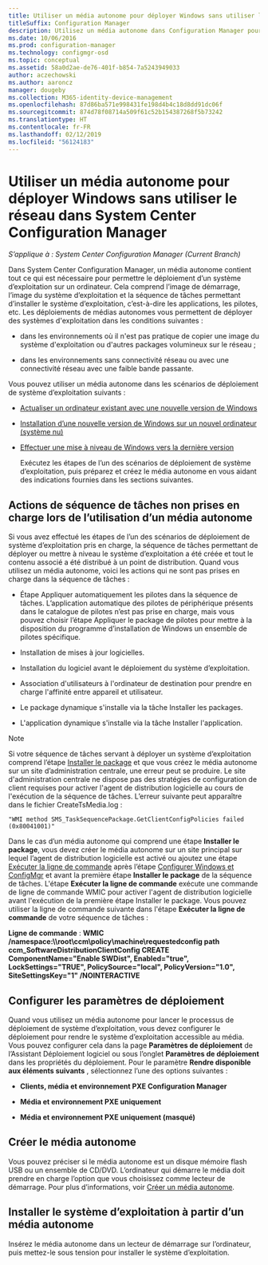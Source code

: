 ```yaml
---
title: Utiliser un média autonome pour déployer Windows sans utiliser le réseau
titleSuffix: Configuration Manager
description: Utilisez un média autonome dans Configuration Manager pour déployer des systèmes d’exploitation lorsque la bande passante est limitée ou comme option pour actualiser, installer ou mettre à niveau des ordinateurs.
ms.date: 10/06/2016
ms.prod: configuration-manager
ms.technology: configmgr-osd
ms.topic: conceptual
ms.assetid: 58a0d2ae-de76-401f-b854-7a5243949033
author: aczechowski
ms.author: aaroncz
manager: dougeby
ms.collection: M365-identity-device-management
ms.openlocfilehash: 87d86ba571e998431fe198d4b4c18d8dd91dc06f
ms.sourcegitcommit: 874d78f08714a509f61c52b154387268f5b73242
ms.translationtype: HT
ms.contentlocale: fr-FR
ms.lasthandoff: 02/12/2019
ms.locfileid: "56124183"
---
```

# <a name="use-stand-alone-media-to-deploy-windows-without-using-the-network-in-system-center-configuration-manager"></a>Utiliser un média autonome pour déployer Windows sans utiliser le réseau dans System Center Configuration Manager

*S’applique à : System Center Configuration Manager (Current Branch)*

Dans System Center Configuration Manager, un média autonome contient tout ce qui est nécessaire pour permettre le déploiement d’un système d’exploitation sur un ordinateur. Cela comprend l’image de démarrage, l’image du système d’exploitation et la séquence de tâches permettant d’installer le système d’exploitation, c’est-à-dire les applications, les pilotes, etc. Les déploiements de médias autonomes vous permettent de déployer des systèmes d'exploitation dans les conditions suivantes :  

-   dans les environnements où il n'est pas pratique de copier une image du système d'exploitation ou d'autres packages volumineux sur le réseau ;  

-   dans les environnements sans connectivité réseau ou avec une connectivité réseau avec une faible bande passante.  

Vous pouvez utiliser un média autonome dans les scénarios de déploiement de système d’exploitation suivants :  

- [Actualiser un ordinateur existant avec une nouvelle version de Windows](refresh-an-existing-computer-with-a-new-version-of-windows.md)  

- [Installation d’une nouvelle version de Windows sur un nouvel ordinateur (système nu)](install-new-windows-version-new-computer-bare-metal.md)  

- [Effectuer une mise à niveau de Windows vers la dernière version](upgrade-windows-to-the-latest-version.md)  

  Exécutez les étapes de l’un des scénarios de déploiement de système d’exploitation, puis préparez et créez le média autonome en vous aidant des indications fournies dans les sections suivantes.  

## <a name="task-sequence-actions-not-supported-when-using-stand-alone-media"></a>Actions de séquence de tâches non prises en charge lors de l’utilisation d’un média autonome  
 Si vous avez effectué les étapes de l’un des scénarios de déploiement de système d’exploitation pris en charge, la séquence de tâches permettant de déployer ou mettre à niveau le système d’exploitation a été créée et tout le contenu associé a été distribué à un point de distribution. Quand vous utilisez un média autonome, voici les actions qui ne sont pas prises en charge dans la séquence de tâches :  

-   Étape Appliquer automatiquement les pilotes dans la séquence de tâches. L’application automatique des pilotes de périphérique présents dans le catalogue de pilotes n’est pas prise en charge, mais vous pouvez choisir l’étape Appliquer le package de pilotes pour mettre à la disposition du programme d’installation de Windows un ensemble de pilotes spécifique.  

-   Installation de mises à jour logicielles.  

-   Installation du logiciel avant le déploiement du système d’exploitation.  

-   Association d'utilisateurs à l'ordinateur de destination pour prendre en charge l'affinité entre appareil et utilisateur.  

-   Le package dynamique s'installe via la tâche Installer les packages.  

-   L'application dynamique s'installe via la tâche Installer l'application.  

> [!NOTE]  
>  Si votre séquence de tâches servant à déployer un système d’exploitation comprend l’étape [Installer le package](../understand/task-sequence-steps.md#BKMK_InstallPackage) et que vous créez le média autonome sur un site d’administration centrale, une erreur peut se produire. Le site d'administration centrale ne dispose pas des stratégies de configuration de client requises pour activer l'agent de distribution logicielle au cours de l'exécution de la séquence de tâches. L’erreur suivante peut apparaître dans le fichier CreateTsMedia.log :  
>   
>  `"WMI method SMS_TaskSequencePackage.GetClientConfigPolicies failed (0x80041001)"`
>   
>  Dans le cas d’un média autonome qui comprend une étape **Installer le package**, vous devez créer le média autonome sur un site principal sur lequel l’agent de distribution logicielle est activé ou ajoutez une étape [Exécuter la ligne de commande](../understand/task-sequence-steps.md#BKMK_RunCommandLine) après l’étape [Configurer Windows et ConfigMgr](../understand/task-sequence-steps.md#BKMK_SetupWindowsandConfigMgr) et avant la première étape **Installer le package** de la séquence de tâches. L'étape **Exécuter la ligne de commande** exécute une commande de ligne de commande WMIC pour activer l'agent de distribution logicielle avant l'exécution de la première étape Installer le package. Vous pouvez utiliser la ligne de commande suivante dans l'étape **Exécuter la ligne de commande** de votre séquence de tâches :  
>   
>  **Ligne de commande** : **WMIC /namespace:\\\root\ccm\policy\machine\requestedconfig path ccm_SoftwareDistributionClientConfig CREATE ComponentName="Enable SWDist", Enabled="true", LockSettings="TRUE", PolicySource="local", PolicyVersion="1.0", SiteSettingsKey="1" /NOINTERACTIVE**  

## <a name="configure-deployment-settings"></a>Configurer les paramètres de déploiement  
 Quand vous utilisez un média autonome pour lancer le processus de déploiement de système d’exploitation, vous devez configurer le déploiement pour rendre le système d’exploitation accessible au média. Vous pouvez configurer cela dans la page **Paramètres de déploiement** de l’Assistant Déploiement logiciel ou sous l’onglet **Paramètres de déploiement** dans les propriétés du déploiement.  Pour le paramètre **Rendre disponible aux éléments suivants** , sélectionnez l’une des options suivantes :  

-   **Clients, média et environnement PXE Configuration Manager**  

-   **Média et environnement PXE uniquement**  

-   **Média et environnement PXE uniquement (masqué)**  

## <a name="create-the-stand-alone-media"></a>Créer le média autonome  
 Vous pouvez préciser si le média autonome est un disque mémoire flash USB ou un ensemble de CD/DVD. L’ordinateur qui démarre le média doit prendre en charge l’option que vous choisissez comme lecteur de démarrage. Pour plus d’informations, voir [Créer un média autonome](create-stand-alone-media.md).  

## <a name="install-the-operating-system-from-stand-alone-media"></a>Installer le système d’exploitation à partir d’un média autonome  
 Insérez le média autonome dans un lecteur de démarrage sur l’ordinateur, puis mettez-le sous tension pour installer le système d’exploitation.  
